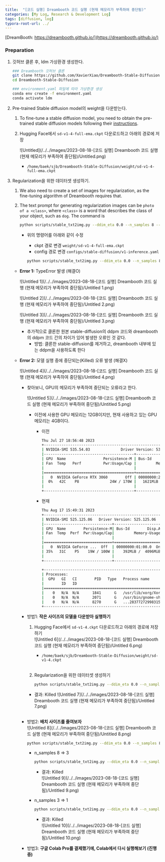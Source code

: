 ```yaml
---
title:  "[코드 실행] Dreambooth 코드 실행 (현재 메모리가 부족하여 중단됨)"
categories: [My Log, Research & Development Log]
tags: [diffusion, log]
typora-root-url: ../
---
```


[DreamBooth: https://dreambooth.github.io/](https://dreambooth.github.io/)

### **Preparation**

1. 깃허브 클론 후, ldm 가상환경 생성한다.
   
    ```bash
    ### Dreambooth 깃허브 클론
    git clone https://github.com/XavierXiao/Dreambooth-Stable-Diffusion.git
    cd Dreambooth-Stable-Diffusion
    
    ### environment.yaml 파일에 따라 가상환경 생성
    conda env create -f environment.yaml
    conda activate ldm
    ```
    
2. Pre-trained Stable diffusion model의 weight을 다운받는다.
    1. To fine-tune a stable diffusion model, you need to obtain the pre-trained stable diffusion models following their [instructions](https://github.com/CompVis/stable-diffusion#stable-diffusion-v1).
    2. Hugging Face에서 `sd-v1-4-full-ema.ckpt` 다운로드하고 아래의 경로에 저장
       
        ![Untitled](/../../images/2023-08-18-[코드 실행] Dreambooth 코드 실행 (현재 메모리가 부족하여 중단됨)/Untitled.png)

        
        - `/home/baek/sjb/Dreambooth-Stable-Diffusion/weight/sd-v1-4-full-ema.ckpt`
3. Regularization을 위한 데이터셋 생성하기.
    1. We also need to create a set of images for regularization, as the fine-tuning algorithm of Dreambooth requires that.
    2. The text prompt for generating regularization images can be `photo of a <class>`, where `<class>` is a word that describes the class of your object, such as `dog`. The command is
       
        ```bash
        python scripts/stable_txt2img.py --ddim_eta 0.0 --n_samples 8 --n_iter 1 --scale 10.0 --ddim_steps 50 --ckpt /path/to/original/stable-diffusion/sd-v1-4-full-ema.ckpt --prompt "a photo of a <class>"
        ```
        
        - 위의 명령어를 아래와 같이 수정
            - ckpt 경로 변경 `weight/sd-v1-4-full-ema.ckpt`
            - config 경로 변경 `configs/stable-diffusion/v1-inference.yaml`
            
            ```bash
            python scripts/stable_txt2img.py --ddim_eta 0.0 --n_samples 8 --n_iter 1 --scale 10.0 --ddim_steps 50 --ckpt weight/sd-v1-4-full-ema.ckpt --prompt "a photo of a <class>" --config configs/stable-diffusion/v1-inference.yaml
            ```
            
    - **Error 1:** TypeError 발생 (해결O)
      
        ![Untitled 1](/../../images/2023-08-18-[코드 실행] Dreambooth 코드 실행 (현재 메모리가 부족하여 중단됨)/Untitled 1.png)

        
        ![Untitled 2](/../../images/2023-08-18-[코드 실행] Dreambooth 코드 실행 (현재 메모리가 부족하여 중단됨)/Untitled 2.png)

        
        ![Untitled 3](/../../images/2023-08-18-[코드 실행] Dreambooth 코드 실행 (현재 메모리가 부족하여 중단됨)/Untitled 3.png)

        
        - 추가적으로 클론한 원본 stable-diffusion의 ddpm 코드와 dreambooth의 ddpm 코드 간의 차이가 있어 발생한 오류인 것 같다.
            - 방법: 클론한 stable-diffusion를 제거하고, dreambooth 내부에 있는 ddpm을 사용하도록 한다
    - **Error 2:** 모델 실행 중에 중단되는(Killed) 오류 발생 (해결X)
      
        ![Untitled 4](/../../images/2023-08-18-[코드 실행] Dreambooth 코드 실행 (현재 메모리가 부족하여 중단됨)/Untitled 4.png)

        
        - 찾아보니, GPU의 메모리가 부족하여 중단되는 오류라고 한다.
          
            ![Untitled 5](/../../images/2023-08-18-[코드 실행] Dreambooth 코드 실행 (현재 메모리가 부족하여 중단됨)/Untitled 5.png)

            
            - 이전에 사용한 GPU 메모리는 12GB이지만, 현재 사용하고 있는 GPU 메모리는 4GB이다.
                - 이전
                  
                    ```bash
                    Thu Jul 27 18:56:48 2023       
                    +---------------------------------------------------------------------------------------+
                    | NVIDIA-SMI 535.54.03              Driver Version: 535.54.03    CUDA Version: 12.2     |
                    |-----------------------------------------+----------------------+----------------------+
                    | GPU  Name                 Persistence-M | Bus-Id        Disp.A | Volatile Uncorr. ECC |
                    | Fan  Temp   Perf          Pwr:Usage/Cap |         Memory-Usage | GPU-Util  Compute M. |
                    |                                         |                      |               MIG M. |
                    |=========================================+======================+======================|
                    |   0  NVIDIA GeForce RTX 3060        Off | 00000000:2B:00.0  On |                  N/A |
                    |  0%   42C    P8              24W / 170W |   1621MiB / 12288MiB |      6%      Default |
                    |                                         |                      |                  N/A |
                    +-----------------------------------------+----------------------+----------------------+
                    ```
                    
                - 현재
                  
                    ```bash
                    Thu Aug 17 15:49:31 2023       
                    +-----------------------------------------------------------------------------+
                    | NVIDIA-SMI 525.125.06   Driver Version: 525.125.06   CUDA Version: 12.0     |
                    |-------------------------------+----------------------+----------------------+
                    | GPU  Name        Persistence-M| Bus-Id        Disp.A | Volatile Uncorr. ECC |
                    | Fan  Temp  Perf  Pwr:Usage/Cap|         Memory-Usage | GPU-Util  Compute M. |
                    |                               |                      |               MIG M. |
                    |===============================+======================+======================|
                    |   0  NVIDIA GeForce ...  Off  | 00000000:01:00.0  On |                  N/A |
                    | 35%   31C    P5    19W / 100W |    392MiB /  4096MiB |     23%      Default |
                    |                               |                      |                  N/A |
                    +-------------------------------+----------------------+----------------------+
                                                                                                   
                    +-----------------------------------------------------------------------------+
                    | Processes:                                                                  |
                    |  GPU   GI   CI        PID   Type   Process name                  GPU Memory |
                    |        ID   ID                                                   Usage      |
                    |=============================================================================|
                    |    0   N/A  N/A      1841      G   /usr/lib/xorg/Xorg                213MiB |
                    |    0   N/A  N/A      2071      G   /usr/bin/gnome-shell               63MiB |
                    |    0   N/A  N/A      8270      G   ...283772729983153826,262144      113MiB |
                    +-----------------------------------------------------------------------------+
                    ```
            
        - 방법1: **작은 사이즈의 모델을 다운받아 실행하기**
            1. Hugging Face에서 `sd-v1-4.ckpt` 다운로드하고 아래의 경로에 저장하기                
                ![Untitled 6](/../../images/2023-08-18-[코드 실행] Dreambooth 코드 실행 (현재 메모리가 부족하여 중단됨)/Untitled 6.png)  
                
                - `/home/baek/sjb/Dreambooth-Stable-Diffusion/weight/sd-v1-4.ckpt`
                
                <br>
                
            2. Regularization을 위한 데이터셋 생성하기
               
                ```bash
                python scripts/stable_txt2img.py --ddim_eta 0.0 --n_samples 8 --n_iter 1 --scale 10.0 --ddim_steps 50 --ckpt weight/sd-v1-4.ckpt --prompt "a photo of a <class>" --config configs/stable-diffusion/v1-inference.yaml
                ```
                
            - 결과: Killed
                ![Untitled 7](/../../images/2023-08-18-[코드 실행] Dreambooth 코드 실행 (현재 메모리가 부족하여 중단됨)/Untitled 7.png)
            
            <br>
            
        - 방법2: **배치 사이즈를 줄여보자**              
            ![Untitled 8](/../../images/2023-08-18-[코드 실행] Dreambooth 코드 실행 (현재 메모리가 부족하여 중단됨)/Untitled 8.png)  
        
            ```bash
            python scripts/stable_txt2img.py --ddim_eta 0.0 --n_samples 8 --n_iter 1 --scale 10.0 --ddim_steps 50 --ckpt weight/sd-v1-4.ckpt --prompt "a photo of a <class>" --config configs/stable-diffusion/v1-inference.yaml
            ```
            
            - n_samples 8 ⇒ 3
              
                ```bash
                python scripts/stable_txt2img.py --ddim_eta 0.0 --n_samples 3 --n_iter 1 --scale 10.0 --ddim_steps 50 --ckpt weight/sd-v1-4.ckpt --prompt "a photo of a <class>" --config configs/stable-diffusion/v1-inference.yaml
                ```
                
                - 결과: Killed                
                    ![Untitled 9](/../../images/2023-08-18-[코드 실행] Dreambooth 코드 실행 (현재 메모리가 부족하여 중단됨)/Untitled 9.png)
        
            - n_samples 3 ⇒ 1
              
                ```bash
                python scripts/stable_txt2img.py --ddim_eta 0.0 --n_samples 1 --n_iter 1 --scale 10.0 --ddim_steps 50 --ckpt weight/sd-v1-4.ckpt --prompt "a photo of a <class>" --config configs/stable-diffusion/v1-inference.yaml
                ```
                
                - 결과: Killed                    
                    ![Untitled 10](/../../images/2023-08-18-[코드 실행] Dreambooth 코드 실행 (현재 메모리가 부족하여 중단됨)/Untitled 10.png)
            
        - 방법3: **구글 Colab Pro를 결제했기에, Colab에서 다시 실행해보기 (진행중)**